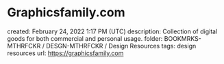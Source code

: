 # Graphicsfamily.com

created: February 24, 2022 1:17 PM (UTC)
description: Collection of digital goods for both commercial and personal usage.
folder: BOOKMRKS-MTHRFCKR / DESGN-MTHRFCKR / Design Resources
tags: design resources
url: https://graphicsfamily.com
